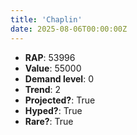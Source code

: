 ```yaml
---
title: 'Chaplin'
date: 2025-08-06T00:00:00Z
---
```

- **RAP**: 53996
- **Value**: 55000
- **Demand level**: 0
- **Trend**: 2
- **Projected?**: True
- **Hyped?**: True
- **Rare?**: True
